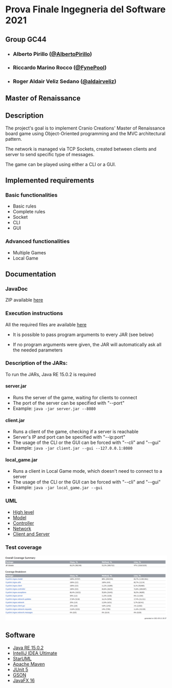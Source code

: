 # Prova Finale Ingegneria del Software 2021

## Group GC44

- ### **Alberto Pirillo** ([@AlbertoPirillo](https://github.com/AlbertoPirillo))
- ### **Riccardo Marino Rocco** ([@FynePool](https://github.com/FynePool))
- ### **Roger Aldair Veliz Sedano** ([@aldairveliz](https://github.com/aldairveliz))

## Master of Renaissance

## Description
The project's goal is to implement Cranio Creations' Master of Renaissance board game using Object-Oriented programming and the MVC architectural pattern.

The network is managed via TCP Sockets, created between clients and server to send specific type of messages. 

The game can be played using either a CLI or a GUI.


## Implemented requirements

### Basic functionalities
- Basic rules
- Complete rules
- Socket
- CLI
- GUI
  
### Advanced functionalities
- Multiple Games
- Local Game


## Documentation
### JavaDoc
ZIP available [here](deliverables/javadoc.zip)


### Execution instructions
All the required files are available [here](deliverables/jars)

- It is possible to pass program arguments to every JAR (see below)

- If no program arguments were given, the JAR will automatically ask all the needed parameters


### Description of the JARs:

To run the JARs, Java RE 15.0.2 is required

#### **server.jar**
- Runs the server of the game, waiting for clients to connect
- The port of the server can be specified with "--port"
- Example: `java -jar server.jar --8080`

#### **client.jar**
- Runs a client of the game, checking if a server is reachable
- Server's IP and port can be specified with "--ip:port"
- The usage of the CLI or the GUI can be forced with "--cli" and "--gui"
- Example: `java -jar client.jar --gui --127.0.0.1:8080`

#### **local_game.jar**
- Runs a client in Local Game mode, which doesn't need to connect to a server
- The usage of the CLI or the GUI can be forced with "--cli" and "--gui"
- Example: `java -jar local_game.jar --gui`


### UML
- [High level](deliverables/UML%20pdf/high%20level.pdf)
- [Model](deliverables/UML%20pdf/model.pdf)
- [Controller](deliverables/UML%20pdf/controller.pdf)
- [Network](deliverables/UML%20pdf/network.pdf)
- [Client and Server](deliverables/UML%20pdf/client%20and%20server.pdf)


### Test coverage

[comment]: <> (ZIP available [here]&#40;deliverables/coverage.zip&#41;)

![Coverage report](deliverables/coverage%20report.png)


## Software
- [Java RE 15.0.2](https://www.oracle.com/java/technologies/javase/jdk15-archive-downloads.html)
- [IntelliJ IDEA Ultimate](https://www.jetbrains.com/idea/)
- [StarUML](https://staruml.io/)
- [Apache Maven](https://maven.apache.org/)
- [JUnit 5](https://junit.org/junit5/)
- [GSON](https://github.com/google/gson)
- [JavaFX 16](https://openjfx.io/)